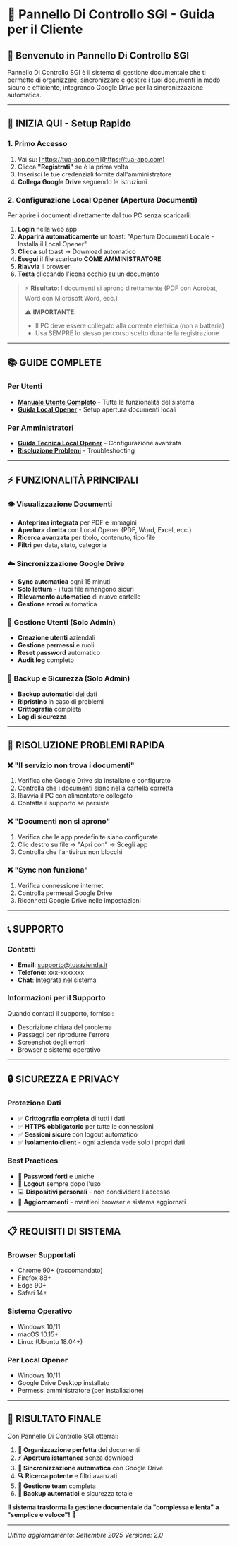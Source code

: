 # 🎯 Pannello Di Controllo SGI - Guida per il Cliente

## 📖 Benvenuto in Pannello Di Controllo SGI

Pannello Di Controllo SGI è il sistema di gestione documentale che ti permette di organizzare, sincronizzare e gestire i tuoi documenti in modo sicuro e efficiente, integrando Google Drive per la sincronizzazione automatica.

---

## 🚀 **INIZIA QUI - Setup Rapido**

### **1. Primo Accesso**
1. Vai su: [https://tua-app.com](https://tua-app.com)
2. Clicca **"Registrati"** se è la prima volta
3. Inserisci le tue credenziali fornite dall'amministratore
4. **Collega Google Drive** seguendo le istruzioni

### **2. Configurazione Local Opener (Apertura Documenti)**
Per aprire i documenti direttamente dal tuo PC senza scaricarli:

1. **Login** nella web app
2. **Apparirà automaticamente** un toast: "Apertura Documenti Locale - Installa il Local Opener"
3. **Clicca** sul toast → Download automatico
4. **Esegui** il file scaricato **COME AMMINISTRATORE**
5. **Riavvia** il browser
6. **Testa** cliccando l'icona occhio su un documento

> ⚡ **Risultato**: I documenti si aprono direttamente (PDF con Acrobat, Word con Microsoft Word, ecc.)
> 
> ⚠️ **IMPORTANTE**: 
> - Il PC deve essere collegato alla corrente elettrica (non a batteria)
> - Usa SEMPRE lo stesso percorso scelto durante la registrazione

---

## 📚 **GUIDE COMPLETE**

### **Per Utenti**
- **[Manuale Utente Completo](docs/manuale-utente.md)** - Tutte le funzionalità del sistema
- **[Guida Local Opener](guida-completa-cliente.md)** - Setup apertura documenti locali

### **Per Amministratori**
- **[Guida Tecnica Local Opener](docs/GUIDA-COMPLETA-LOCAL-OPENER.md)** - Configurazione avanzata
- **[Risoluzione Problemi](docs/troubleshooting-local-opener-cliente.md)** - Troubleshooting

---

## ⚡ **FUNZIONALITÀ PRINCIPALI**

### **👁️ Visualizzazione Documenti**
- **Anteprima integrata** per PDF e immagini
- **Apertura diretta** con Local Opener (PDF, Word, Excel, ecc.)
- **Ricerca avanzata** per titolo, contenuto, tipo file
- **Filtri** per data, stato, categoria

### **☁️ Sincronizzazione Google Drive**
- **Sync automatica** ogni 15 minuti
- **Solo lettura** - i tuoi file rimangono sicuri
- **Rilevamento automatico** di nuove cartelle
- **Gestione errori** automatica

### **👥 Gestione Utenti** (Solo Admin)
- **Creazione utenti** aziendali
- **Gestione permessi** e ruoli
- **Reset password** automatico
- **Audit log** completo

### **💾 Backup e Sicurezza** (Solo Admin)
- **Backup automatici** dei dati
- **Ripristino** in caso di problemi
- **Crittografia** completa
- **Log di sicurezza**

---

## 🔧 **RISOLUZIONE PROBLEMI RAPIDA**

### **❌ "Il servizio non trova i documenti"**
1. Verifica che Google Drive sia installato e configurato
2. Controlla che i documenti siano nella cartella corretta
3. Riavvia il PC con alimentatore collegato
4. Contatta il supporto se persiste

### **❌ "Documenti non si aprono"**
1. Verifica che le app predefinite siano configurate
2. Clic destro su file → "Apri con" → Scegli app
3. Controlla che l'antivirus non blocchi

### **❌ "Sync non funziona"**
1. Verifica connessione internet
2. Controlla permessi Google Drive
3. Riconnetti Google Drive nelle impostazioni

---

## 📞 **SUPPORTO**

### **Contatti**
- **Email**: supporto@tuaazienda.it
- **Telefono**: xxx-xxxxxxx
- **Chat**: Integrata nel sistema

### **Informazioni per il Supporto**
Quando contatti il supporto, fornisci:
- Descrizione chiara del problema
- Passaggi per riprodurre l'errore
- Screenshot degli errori
- Browser e sistema operativo

---

## 🔒 **SICUREZZA E PRIVACY**

### **Protezione Dati**
- ✅ **Crittografia completa** di tutti i dati
- ✅ **HTTPS obbligatorio** per tutte le connessioni
- ✅ **Sessioni sicure** con logout automatico
- ✅ **Isolamento client** - ogni azienda vede solo i propri dati

### **Best Practices**
- 🔐 **Password forti** e uniche
- 🚪 **Logout** sempre dopo l'uso
- 💻 **Dispositivi personali** - non condividere l'accesso
- 🔄 **Aggiornamenti** - mantieni browser e sistema aggiornati

---

## 📋 **REQUISITI DI SISTEMA**

### **Browser Supportati**
- Chrome 90+ (raccomandato)
- Firefox 88+
- Edge 90+
- Safari 14+

### **Sistema Operativo**
- Windows 10/11
- macOS 10.15+
- Linux (Ubuntu 18.04+)

### **Per Local Opener**
- Windows 10/11
- Google Drive Desktop installato
- Permessi amministratore (per installazione)

---

## 🎯 **RISULTATO FINALE**

Con Pannello Di Controllo SGI otterrai:

1. **📁 Organizzazione perfetta** dei documenti
2. **⚡ Apertura istantanea** senza download
3. **🔄 Sincronizzazione automatica** con Google Drive
4. **🔍 Ricerca potente** e filtri avanzati
5. **👥 Gestione team** completa
6. **💾 Backup automatici** e sicurezza totale

**Il sistema trasforma la gestione documentale da "complessa e lenta" a "semplice e veloce"!** 🚀

---

*Ultimo aggiornamento: Settembre 2025*
*Versione: 2.0*
